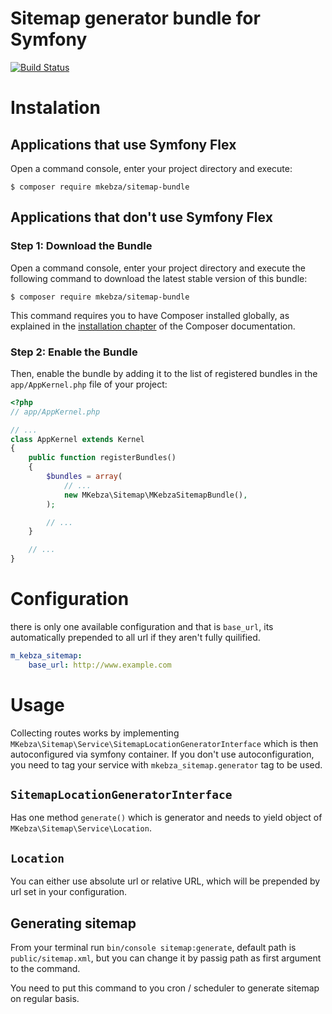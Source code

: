 
Sitemap generator bundle for Symfony
============

[![Build Status](https://travis-ci.org/mkebza/SitemapBundle.svg?branch=master)](https://travis-ci.org/mkebza/SitemapBundle)

# Instalation

Applications that use Symfony Flex
----------------------------------

Open a command console, enter your project directory and execute:

```console
$ composer require mkebza/sitemap-bundle
```

Applications that don't use Symfony Flex
----------------------------------------

### Step 1: Download the Bundle

Open a command console, enter your project directory and execute the
following command to download the latest stable version of this bundle:

```console
$ composer require mkebza/sitemap-bundle
```

This command requires you to have Composer installed globally, as explained
in the [installation chapter](https://getcomposer.org/doc/00-intro.md)
of the Composer documentation.

### Step 2: Enable the Bundle

Then, enable the bundle by adding it to the list of registered bundles
in the `app/AppKernel.php` file of your project:

```php
<?php
// app/AppKernel.php

// ...
class AppKernel extends Kernel
{
    public function registerBundles()
    {
        $bundles = array(
            // ...
            new MKebza\Sitemap\MKebzaSitemapBundle(),
        );

        // ...
    }

    // ...
}
```

# Configuration
there is only one available configuration and that is `base_url`, its automatically prepended
to all url if they aren't fully quilified.

```yaml
m_kebza_sitemap:
    base_url: http://www.example.com

```
# Usage

Collecting routes works by implementing `MKebza\Sitemap\Service\SitemapLocationGeneratorInterface` 
which is then autoconfigured via symfony container. If you don't use autoconfiguration, you 
need to tag your service with `mkebza_sitemap.generator` tag to be used. 

## `SitemapLocationGeneratorInterface`

Has one method `generate()` which is generator and needs to yield object of
`MKebza\Sitemap\Service\Location`. 

## `Location`

You can either use absolute url or relative URL, which will be prepended by url set in your configuration.

## Generating sitemap

From your terminal run `bin/console sitemap:generate`, default path is `public/sitemap.xml`, 
but you can change it by passig path as first argument to the command.

You need to put this command to you cron / scheduler to generate sitemap on regular basis. 
